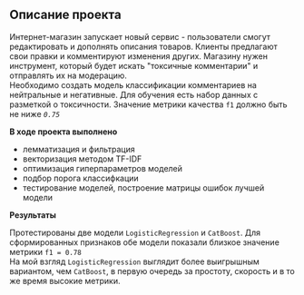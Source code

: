 ## Описание проекта

Интернет-магазин запускает новый сервис - пользователи cмогут редактировать и дополнять описания товаров. Клиенты предлагают свои правки и комментируют изменения других. Магазину нужен инструмент, который будет искать "токсичные комментарии" и отправлять их на модерацию.<br>
Необходимо создать модель классификации комментариев на нейтральные и негативные. Для обучения есть набор данных с разметкой о токсичности. Значение метрики качества `f1` должно быть не ниже *`0.75`*

**В ходе проекта выполнено**
- лемматизация и фильтрация
- векторизация методом TF-IDF
- оптимизация гиперпараметров моделей
- подбор порога классифкации
- тестирование моделей, построение матрицы ошибок лучшей модели

**Результаты**

Протестированы две модели `LogisticRegression` и `CatBoost`. Для сформированных признаков обе модели показали близкое значение метрики `f1 = 0.78`<br>На мой взгляд `LogisticRegression` выглядит более выигрышным вариантом, чем `CatBoost`, в первую очередь за простоту, скорость и в то же время высокие метрики.
